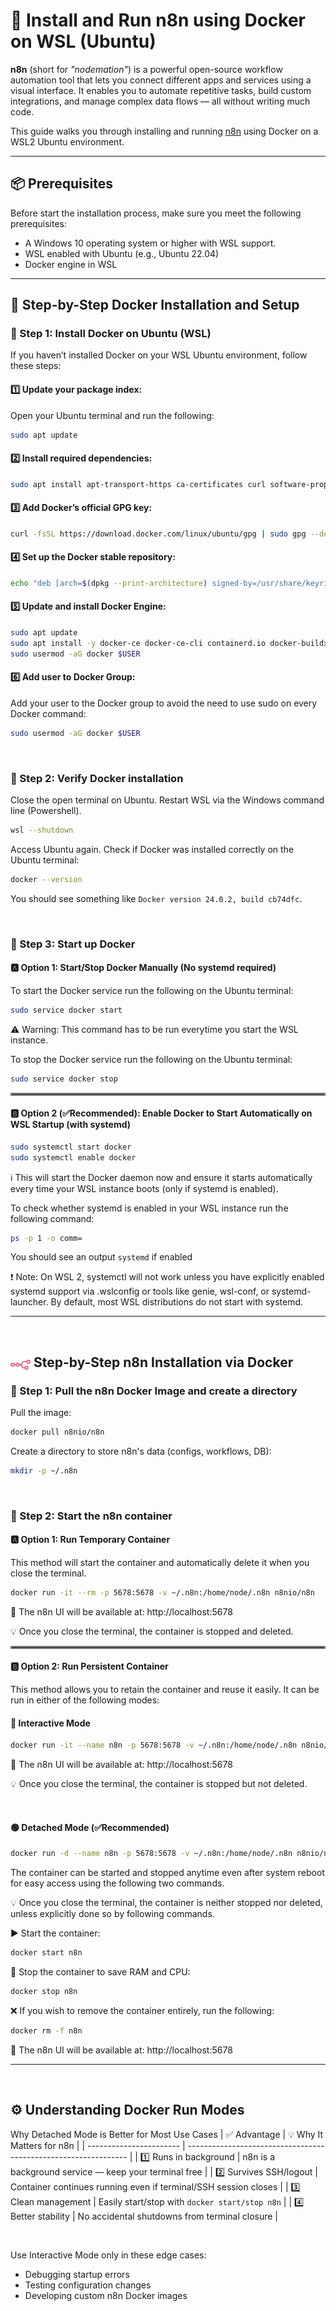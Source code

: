 # 🚀 Install and Run n8n using Docker on WSL (Ubuntu)

**n8n** (short for *"nodemation"*) is a powerful open-source workflow automation tool that lets you connect different apps and services using a visual interface. It enables you to automate repetitive tasks, build custom integrations, and manage complex data flows — all without writing much code.  

This guide walks you through installing and running [n8n](https://n8n.io/) using Docker on a WSL2 Ubuntu environment.

---

## 📦 Prerequisites

Before start the installation process, make sure you meet the following prerequisites:

- A Windows 10 operating system or higher with WSL support.
- WSL enabled with Ubuntu (e.g., Ubuntu 22.04)
- Docker engine in WSL

---

## 🐳 Step-by-Step Docker Installation and Setup

### 🔹 Step 1: Install Docker on Ubuntu (WSL)

If you haven’t installed Docker on your WSL Ubuntu environment, follow these steps:

#### 1️⃣ Update your package index:
Open your Ubuntu terminal and run the following:
```bash
sudo apt update
```

#### 2️⃣ Install required dependencies:
```bash
sudo apt install apt-transport-https ca-certificates curl software-properties-common -y
```

#### 3️⃣ Add Docker’s official GPG key:
```bash
curl -fsSL https://download.docker.com/linux/ubuntu/gpg | sudo gpg --dearmor -o /usr/share/keyrings/docker-archive-keyring.gpg
```

#### 4️⃣ Set up the Docker stable repository:
```bash
echo "deb [arch=$(dpkg --print-architecture) signed-by=/usr/share/keyrings/docker-archive-keyring.gpg] https://download.docker.com/linux/ubuntu $(lsb_release -cs) stable" | sudo tee /etc/apt/sources.list.d/docker.list > /dev/null
```

#### 5️⃣ Update and install Docker Engine:
```bash
sudo apt update
sudo apt install -y docker-ce docker-ce-cli containerd.io docker-buildx-plugin docker-compose-plugin
sudo usermod -aG docker $USER
```
#### 6️⃣ Add user to Docker Group:
Add your user to the Docker group to avoid the need to use sudo on every Docker command:
```bash
sudo usermod -aG docker $USER
```
<br>

### 🔹 Step 2: Verify Docker installation

Close the open terminal on Ubuntu.
Restart WSL via the Windows command line (Powershell).
```bash
wsl --shutdown
```

Access Ubuntu again. Check if Docker was installed correctly on the Ubuntu terminal:
```bash
docker --version
```
You should see something like ```Docker version 24.0.2, build cb74dfc```.

<br>

### 🔹 Step 3: Start up Docker

#### 🅰️ Option 1: Start/Stop Docker Manually (No systemd required)
To start the Docker service run the following on the Ubuntu terminal:


```bash
sudo service docker start
```
⚠️ Warning: This command has to be run everytime you start the WSL instance.

To stop the Docker service run the following on the Ubuntu terminal:
```bash
sudo service docker stop
```
<hr style="border:2px solid gray; margin: 1em 0;">

#### 🅱️ Option 2 (✅Recommended): Enable Docker to Start Automatically on WSL Startup (with systemd)

```bash
sudo systemctl start docker
sudo systemctl enable docker
```
ℹ️ This will start the Docker daemon now and ensure it starts automatically every time your WSL instance boots (only if systemd is enabled).

To check whether systemd is enabled in your WSL instance run the following command: 
```bash
ps -p 1 -o comm=
```
You should see an output ```systemd``` if enabled

❗ Note: On WSL 2, systemctl will not work unless you have explicitly enabled systemd support via .wslconfig or tools like genie, wsl-conf, or systemd-launcher. By default, most WSL distributions do not start with systemd.

---

<br>

## <img src="n8n-logo.png" alt="n8n logo" width="32" style="vertical-align: bottom;"/> Step-by-Step n8n Installation via Docker


### 🔹 Step 1: Pull the n8n Docker Image and create a directory

Pull the image:
```bash
docker pull n8nio/n8n
```

Create a directory to store n8n's data (configs, workflows, DB):
```bash
mkdir -p ~/.n8n
```
<br>

### 🔹 Step 2: Start the n8n container

#### 🅰️ Option 1: Run Temporary Container
This method will start the container and automatically delete it when you close the terminal.


```bash
docker run -it --rm -p 5678:5678 -v ~/.n8n:/home/node/.n8n n8nio/n8n
```
🔗 The n8n UI will be available at: http://localhost:5678

💡 Once you close the terminal, the container is stopped and deleted.

<hr style="border:2px solid gray; margin: 1em 0;">

#### 🅱️ Option 2: Run Persistent Container
This method allows you to retain the container and reuse it easily. It can be run in either of the following modes:

#### 💬 Interactive Mode
```bash
docker run -it --name n8n -p 5678:5678 -v ~/.n8n:/home/node/.n8n n8nio/n8n
```
🔗 The n8n UI will be available at: http://localhost:5678

💡 Once you close the terminal, the container is stopped but not deleted.

<br>

#### 🟢 Detached Mode (✅Recommended)
```bash
docker run -d --name n8n -p 5678:5678 -v ~/.n8n:/home/node/.n8n n8nio/n8n
```

The container can be started and stopped anytime even after system reboot for easy access using the following two commands.

💡 Once you close the terminal, the container is neither stopped nor deleted, unless explicitly done so by following commands.

▶️ Start the container:
```bash
docker start n8n
```

🛑 Stop the container to save RAM and CPU:
```bash
docker stop n8n
```

❌ If you wish to remove the container entirely, run the following:
```bash
docker rm -f n8n
```

🔗 The n8n UI will be available at: http://localhost:5678

---

<br>

## ⚙️ Understanding Docker Run Modes

Why Detached Mode is Better for Most Use Cases
| ✅ Advantage             | 💡 Why It Matters for n8n                                       |
| ----------------------- | --------------------------------------------------------------- |
| 1️⃣ Runs in background  | n8n is a background service — keep your terminal free           |
| 2️⃣ Survives SSH/logout | Container continues running even if terminal/SSH session closes |
| 3️⃣ Clean management    | Easily start/stop with `docker start/stop n8n`                  |
| 4️⃣ Better stability    | No accidental shutdowns from terminal closure                   |

<br>

Use Interactive Mode only in these edge cases:

- Debugging startup errors
- Testing configuration changes
- Developing custom n8n Docker images




